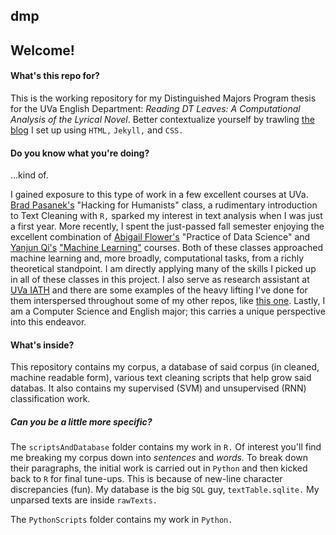## dmp

## Welcome!

#### What's this repo for?

This is the working repository for my Distinguished Majors Program thesis for the UVa English Department: *Reading DT Leaves: A Computational Analysis of the Lyrical Novel*. Better contextualize yourself by trawling [the blog](timschott.github.io) I set up using `HTML,` `Jekyll,` and `CSS.`

#### Do you know what you're doing?

...kind of. 

I gained exposure to this type of work in a few excellent courses at UVa. [Brad Pasanek's](http://english.as.virginia.edu/people/profile/bmp7e) "Hacking for Humanists" class, a rudimentary introduction to Text Cleaning with `R,` sparked my interest in text analysis when I was just a first year. More recently, I spent the just-passed fall semester enjoying the excellent combination of [Abigail Flower's](https://dsi.virginia.edu/people/abigail-flower) "Practice of Data Science" and [Yanjun Qi's](https://www.cs.virginia.edu/yanjun/) ["Machine Learning"](https://qiyanjun.github.io/2018fUVA-CS4501MachineLearning/) courses. Both of these classes approached machine learning and, more broadly, computational tasks, from a richly theoretical standpoint. I am directly applying many of the skills I picked up in all of these classes in this project. I also serve as research assistant at [UVa IATH](http://www.iath.virginia.edu/) and there are some examples of the heavy lifting I've done for them interspersed throughout some of my other repos, like [this one](https://github.com/timschott/POStagging). Lastly, I am a Computer Science and English major; this carries a unique perspective into this endeavor.

#### What's inside?
This repository contains my corpus, a database of said corpus (in cleaned, machine readable form), various text cleaning scripts that help grow said databas. It also contains my supervised (SVM) and unsupervised (RNN) classification work. 

##### Can you be a little more specific?
The `scriptsAndDatabase` folder contains my work in `R.` Of interest you'll find me breaking my corpus down into *sentences* and *words.* To break down their paragraphs, the initial work is carried out in `Python` and then kicked back to `R` for final tune-ups. This is because of new-line character discrepancies (fun). My database is the big `SQL` guy, `textTable.sqlite.` My unparsed texts are inside `rawTexts.`


The `PythonScripts` folder contains my work in `Python.`



